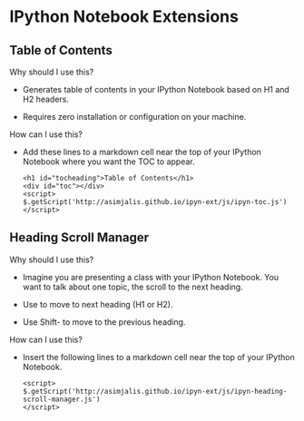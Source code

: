 IPython Notebook Extensions
===========================

Table of Contents
-----------------

Why should I use this? 

- Generates table of contents in your IPython Notebook based on 
  H1 and H2 headers.

- Requires zero installation or configuration on your machine.

How can I use this?

- Add these lines to a markdown cell near the top of your IPython
  Notebook where you want the TOC to appear.

      <h1 id="tocheading">Table of Contents</h1>
      <div id="toc"></div>
      <script>
      $.getScript('http://asimjalis.github.io/ipyn-ext/js/ipyn-toc.js')
      </script>

Heading Scroll Manager
----------------------

Why should I use this?

- Imagine you are presenting a class with your IPython Notebook. You
  want to talk about one topic, the scroll to the next heading.

- Use <SPACE> to move to next heading (H1 or H2).

- Use Shift-<SPACE> to move to the previous heading.

How can I use this?

- Insert the following lines to a markdown cell near the top of your
  IPython Notebook.

      <script>
      $.getScript('http://asimjalis.github.io/ipyn-ext/js/ipyn-heading-scroll-manager.js')
      </script>
